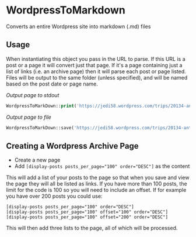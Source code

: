 # WordpressToMarkdown
Converts an entire Wordpress site into markdown (.md) files

## Usage
When instantiating this object you pass in the URL to parse. If this URL is a post or a page it will convert just that page. If it's a page containing just a list of links (i.e. an archive page) then it will parse each post or page listed. Files will be output to the same folder (unless specified), and will be named based on the post date or page name.

*Output page to stdout*
```php
WordpressToMarkDown::print('https://jedi58.wordpress.com/trips/20134-antarctica/');
```

*Output page to file*
```php
WordpressToMarkDown::save('https://jedi58.wordpress.com/trips/20134-antarctica/', __DIR__ . 'output/');
```

## Creating a Wordpress Archive Page

* Create a new page
* Add `[display-posts posts_per_page="100" order="DESC"]` as the content
 
This will add a list of your posts to the page so that when you save and view the page they will all be listed as links. If you have more than 100 posts, the limit for the code is 100 so you will need to include an offset. If for example you have over 200 posts you could use:

```
[display-posts posts_per_page="100" order="DESC"]
[display-posts posts_per_page="100" offset="100" order="DESC"]
[display-posts posts_per_page="100" offset="200" order="DESC"]
```

This will then add three lists to the page, all of which will be processed.
